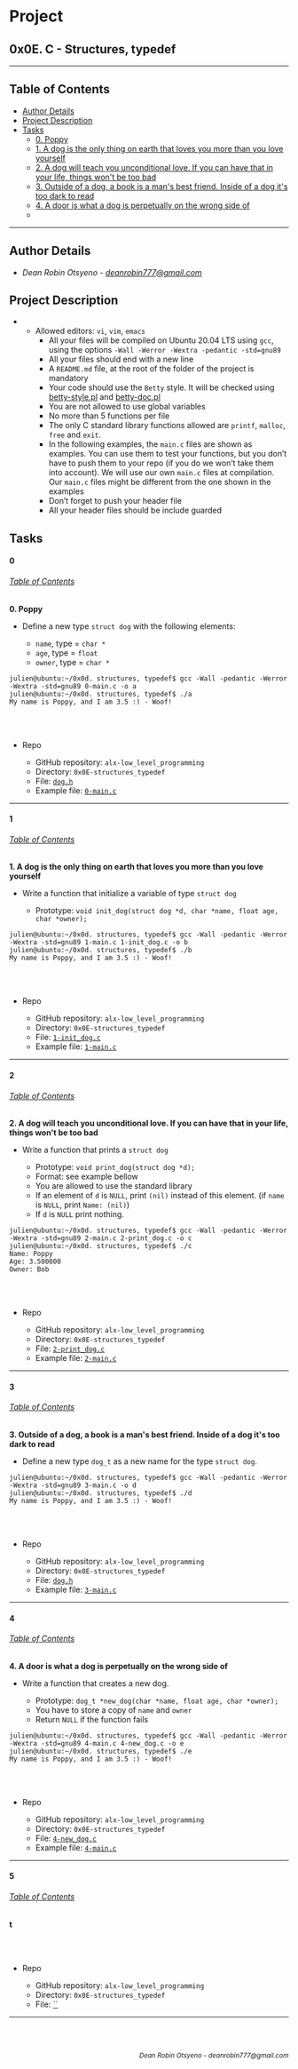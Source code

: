 # Project 
## **0x0E. C - Structures, typedef**
---
## Table of Contents
- [Author Details](#author-details)
- [Project Description](#project-description)
- [Tasks](#tasks)
	- [0. Poppy](#0)
	- [1. A dog is the only thing on earth that loves you more than you love yourself](#1)
	- [2. A dog will teach you unconditional love. If you can have that in your life, things won't be too bad](#2)
	- [3. Outside of a dog, a book is a man's best friend. Inside of a dog it's too dark to read](#3)
	- [4. A door is what a dog is perpetually on the wrong side of](#4)
	- [](#5)
---
## Author Details
- *Dean Robin Otsyeno - deanrobin777@gmail.com*

## Project Description
- - Allowed editors: `vi`, `vim`, `emacs`
    - All your files will be compiled on Ubuntu 20.04 LTS using `gcc`, using the options `-Wall -Werror -Wextra -pedantic -std=gnu89`
    - All your files should end with a new line
    - A `README.md` file, at the root of the folder of the project is mandatory
    - Your code should use the `Betty` style. It will be checked using [betty-style.pl](https://github.com/alx-tools/Betty/blob/master/betty-style.pl "betty-style.pl") and [betty-doc.pl](https://github.com/alx-tools/Betty/blob/master/betty-doc.pl "betty-doc.pl")
    - You are not allowed to use global variables
    - No more than 5 functions per file
    - The only C standard library functions allowed are `printf`, `malloc`, `free` and `exit`.
    - In the following examples, the `main.c` files are shown as examples. You can use them to test your functions, but you don’t have to push them to your repo (if you do we won’t take them into account). We will use our own `main.c` files at compilation. Our `main.c` files might be different from the one shown in the examples
    - Don’t forget to push your header file
    - All your header files should be include guarded

## Tasks
#### 0
###### [Table of Contents](#table-of-contents)
**0. Poppy**
- Define a new type `struct dog` with the following elements:

    - `name`, type = `char *`
    - `age`, type = `float`
    - `owner`, type = `char *`

```
julien@ubuntu:~/0x0d. structures, typedef$ gcc -Wall -pedantic -Werror -Wextra -std=gnu89 0-main.c -o a
julien@ubuntu:~/0x0d. structures, typedef$ ./a
My name is Poppy, and I am 3.5 :) - Woof!
```

<br></br>
- Repo
    
    - GitHub repository: `alx-low_level_programming`
    - Directory: `0x0E-structures_typedef`
    - File: [`dog.h`](./dog.h)
	- Example file: [`0-main.c`](./0-main.c)
---
#### 1
###### [Table of Contents](#table-of-contents)
**1. A dog is the only thing on earth that loves you more than you love yourself**
- Write a function that initialize a variable of type `struct dog`

    - Prototype: `void init_dog(struct dog *d, char *name, float age, char *owner);`

```
julien@ubuntu:~/0x0d. structures, typedef$ gcc -Wall -pedantic -Werror -Wextra -std=gnu89 1-main.c 1-init_dog.c -o b
julien@ubuntu:~/0x0d. structures, typedef$ ./b
My name is Poppy, and I am 3.5 :) - Woof!
```

<br></br>
- Repo
    
    - GitHub repository: `alx-low_level_programming`
    - Directory: `0x0E-structures_typedef`
    - File: [`1-init_dog.c`](./1-init_dog.c)
	- Example file: [`1-main.c`](./1-main.c)
---
#### 2
###### [Table of Contents](#table-of-contents)
**2. A dog will teach you unconditional love. If you can have that in your life, things won't be too bad**
- Write a function that prints a `struct dog`

    - Prototype: `void print_dog(struct dog *d);`
    - Format: see example bellow
    - You are allowed to use the standard library
    - If an element of `d` is `NULL`, print `(nil)` instead of this element. (if `name` is `NULL`, print `Name: (nil)`)
    - If `d` is `NULL` print nothing.

```
julien@ubuntu:~/0x0d. structures, typedef$ gcc -Wall -pedantic -Werror -Wextra -std=gnu89 2-main.c 2-print_dog.c -o c
julien@ubuntu:~/0x0d. structures, typedef$ ./c
Name: Poppy
Age: 3.500000
Owner: Bob
```

<br></br>
- Repo
    
    - GitHub repository: `alx-low_level_programming`
    - Directory: `0x0E-structures_typedef`
    - File: [`2-print_dog.c`](./2-print_dog.c)
	- Example file: [`2-main.c`](./2-main.c)
---
#### 3
###### [Table of Contents](#table-of-contents)
**3. Outside of a dog, a book is a man's best friend. Inside of a dog it's too dark to read**
- Define a new type `dog_t` as a new name for the type `struct dog`.

```
julien@ubuntu:~/0x0d. structures, typedef$ gcc -Wall -pedantic -Werror -Wextra -std=gnu89 3-main.c -o d
julien@ubuntu:~/0x0d. structures, typedef$ ./d
My name is Poppy, and I am 3.5 :) - Woof!
```

<br></br>
- Repo
    
    - GitHub repository: `alx-low_level_programming`
    - Directory: `0x0E-structures_typedef`
    - File: [`dog.h`](./dog.h)
	- Example file: [`3-main.c`](./3-main.c)
---
#### 4
###### [Table of Contents](#table-of-contents)
**4. A door is what a dog is perpetually on the wrong side of**
- Write a function that creates a new dog.

    - Prototype: `dog_t *new_dog(char *name, float age, char *owner);`
    - You have to store a copy of `name` and `owner`
    - Return `NULL` if the function fails

```
julien@ubuntu:~/0x0d. structures, typedef$ gcc -Wall -pedantic -Werror -Wextra -std=gnu89 4-main.c 4-new_dog.c -o e
julien@ubuntu:~/0x0d. structures, typedef$ ./e
My name is Poppy, and I am 3.5 :) - Woof!
```

<br></br>
- Repo
    
    - GitHub repository: `alx-low_level_programming`
    - Directory: `0x0E-structures_typedef`
    - File: [`4-new_dog.c`](./4-new_dog.c)
	- Example file: [`4-main.c`](./4-main.c)
---
#### 5
###### [Table of Contents](#table-of-contents)
**t**

<br></br>
- Repo
    
    - GitHub repository: `alx-low_level_programming`
    - Directory: `0x0E-structures_typedef`
    - File: [``](./)
---


<br></br>
<div align="right">
  <sub style="font-style: italic"> Dean Robin Otsyeno - deanrobin777@gmail.com</sub>
</div>
